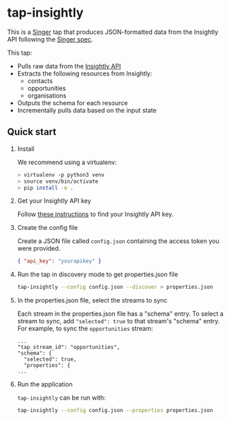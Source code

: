 # tap-insightly

This is a [Singer](https://singer.io) tap that produces JSON-formatted
data from the Insightly API following the [Singer
spec](https://github.com/singer-io/getting-started/blob/master/SPEC.md).

This tap:

- Pulls raw data from the [Insightly API](https://api.insightly.com/)
- Extracts the following resources from Insightly:
  - contacts
  - opportunities
  - organisations
- Outputs the schema for each resource
- Incrementally pulls data based on the input state

## Quick start

1. Install

   We recommend using a virtualenv:

   ```bash
   > virtualenv -p python3 venv
   > source venv/bin/activate
   > pip install -e .
   ```

2. Get your Insightly API key

   Follow [these instructions](https://support.insight.ly/hc/en-us/articles/204864594-Finding-your-Insightly-API-key) to find your Insightly API key.

3. Create the config file

   Create a JSON file called `config.json` containing the access token you were provided.

   ```json
   { "api_key": "yourapikey" }
   ```

4. Run the tap in discovery mode to get properties.json file

   ```bash
   tap-insightly --config config.json --discover > properties.json
   ```

5. In the properties.json file, select the streams to sync

   Each stream in the properties.json file has a "schema" entry. To select a stream to sync, add `"selected": true` to that stream's "schema" entry. For example, to sync the `opportunities` stream:

   ```
   ...
   "tap_stream_id": "opportunities",
   "schema": {
     "selected": true,
     "properties": {
   ...
   ```

6. Run the application

   `tap-insightly` can be run with:

   ```bash
   tap-insightly --config config.json --properties properties.json
   ```
